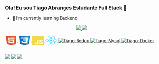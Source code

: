 ### Ola! Eu sou Tiago Abranges Estudante Full Stack 👋
- 🌱 I’m currently learning Backend
<div align="center">
  <a href="https://github.com/T-abran">
  <img height="180em" src="https://github-readme-stats.vercel.app/api?username=T-abran&show_icons=true&theme=dracula&include_all_commits=true&count_private=true"/>
  <img height="180em" src="https://github-readme-stats.vercel.app/api/top-langs/?username=T-abran&layout=compact&langs_count=7&theme=dracula"/>
</div>
  <div style="display: inline_block"><br>
      <img align="center" alt="Tiago-HTML" height="30" width="40" src="https://raw.githubusercontent.com/devicons/devicon/master/icons/html5/html5-original.svg">
     <img align="center" alt="Tiago-CSS" height="30" width="40" src="https://raw.githubusercontent.com/devicons/devicon/master/icons/css3/css3-original.svg">
  <img align="center" alt="Tiago-Js" height="30" width="40" src="https://raw.githubusercontent.com/devicons/devicon/master/icons/javascript/javascript-plain.svg">
  <img align="center" alt="Tiago-React" height="30" width="40" src="https://raw.githubusercontent.com/devicons/devicon/master/icons/react/react-original.svg">
    <img align="center" alt="Tiago-Redux" height="30" width="40" src="https://cdn.jsdelivr.net/gh/devicons/devicon/icons/redux/redux-original.svg"  >
    <img align="center" alt="Tiago-Mysql" height="30" width="40" src="https://cdn.jsdelivr.net/gh/devicons/devicon/icons/mysql/mysql-original.svg" >
    <img align="center" alt="Tiago-Docker" height="30" width="40" src="https://cdn.jsdelivr.net/gh/devicons/devicon/icons/docker/docker-original.svg">
 </div>

  ##
 
<div> 
  <a href="https://instagram.com/tiago_abranges" target="_blank"><img src="https://img.shields.io/badge/-Instagram-%23E4405F?style=for-the-badge&logo=instagram&logoColor=white" target="_blank"></a>
 	<a href = "tiagoabranges@gmail.com"><img src="https://img.shields.io/badge/-Gmail-%23333?style=for-the-badge&logo=gmail&logoColor=white" target="_blank"></a>
  <a href="https://www.linkedin.com/in/tiagoabranges/" target="_blank"><img src="https://img.shields.io/badge/-LinkedIn-%230077B5?style=for-the-badge&logo=linkedin&logoColor=white" target="_blank"></a> 
</div>
